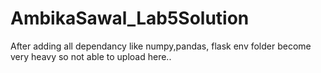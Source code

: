# AmbikaSawal_Lab5Solution

After adding all dependancy like numpy,pandas, flask env folder become very heavy so not able to upload here..
